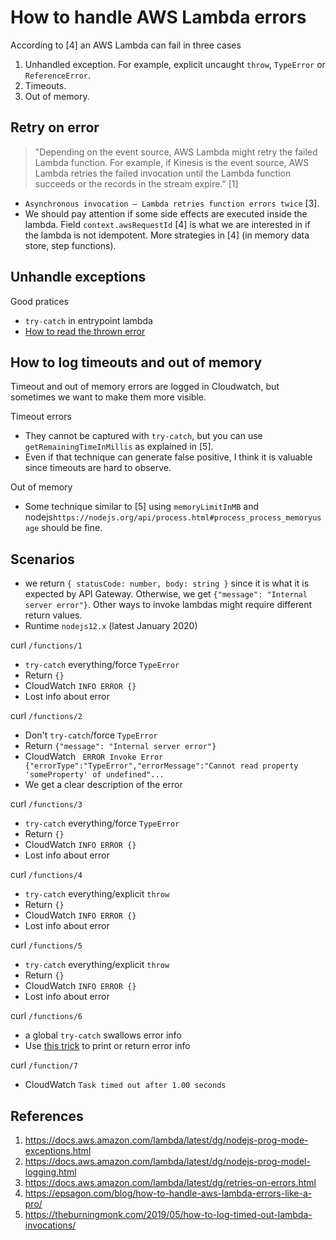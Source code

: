 # How to handle AWS Lambda errors

According to [4] an AWS Lambda can fail in three cases

1. Unhandled exception. For example, explicit uncaught `throw`, `TypeError` or `ReferenceError`.
2. Timeouts.
3. Out of memory.

## Retry on error

> "Depending on the event source, AWS Lambda might retry the failed Lambda function. For example, if Kinesis is the event source, AWS Lambda retries the failed invocation until the Lambda function succeeds or the records in the stream expire." [1]
* `Asynchronous invocation – Lambda retries function errors twice` [3]. 
* We should pay attention if some side effects are executed inside the lambda. Field `context.awsRequestId` [4] is what we are interested in if the lambda is not idempotent. More strategies in [4] (in memory data store, step functions).

## Unhandle exceptions

Good pratices

* `try-catch` in entrypoint lambda
* [How to read the thrown error](https://stackoverflow.com/a/51876360)

## How to log timeouts and out of memory

Timeout and out of memory errors are logged in Cloudwatch, but sometimes we want to make them more visible.

Timeout errors
* They cannot be captured with `try-catch`, but you can use `getRemainingTimeInMillis` as explained in [5].
* Even if that technique can generate false positive, I think it is valuable since timeouts are hard to observe.

Out of memory
* Some technique similar to [5] using `memoryLimitInMB` and nodejs`https://nodejs.org/api/process.html#process_process_memoryusage` should be fine.

## Scenarios

* we return `{ statusCode: number, body: string }` since it is what it is expected by API Gateway. Otherwise, we get `{"message": "Internal server error"}`. Other ways to invoke lambdas might require different return values.
* Runtime `nodejs12.x` (latest January 2020)

curl `/functions/1`

* `try-catch` everything/force `TypeError`
* Return `{}`
* CloudWatch `INFO ERROR {}`
* Lost info about error

curl `/functions/2`

* Don't `try-catch`/force `TypeError`
* Return `{"message": "Internal server error"}`
* CloudWatch ` ERROR Invoke Error {"errorType":"TypeError","errorMessage":"Cannot read property 'someProperty' of undefined"...`
* We get a clear description of the error

curl `/functions/3`

* `try-catch` everything/force `TypeError`
* Return `{}`
* CloudWatch `INFO ERROR {}`
* Lost info about error

curl `/functions/4`

* `try-catch` everything/explicit `throw`
* Return `{}`
* CloudWatch `INFO ERROR {}`
* Lost info about error

curl `/functions/5`

* `try-catch` everything/explicit `throw`
* Return `{}`
* CloudWatch `INFO ERROR {}`
* Lost info about error

curl `/functions/6`

* a global `try-catch` swallows error info
* Use [this trick](https://stackoverflow.com/a/51876360) to print or return error info

curl `/function/7`

* CloudWatch `Task timed out after 1.00 seconds`

## References

1. https://docs.aws.amazon.com/lambda/latest/dg/nodejs-prog-mode-exceptions.html
2. https://docs.aws.amazon.com/lambda/latest/dg/nodejs-prog-model-logging.html
3. https://docs.aws.amazon.com/lambda/latest/dg/retries-on-errors.html
4. https://epsagon.com/blog/how-to-handle-aws-lambda-errors-like-a-pro/
5. https://theburningmonk.com/2019/05/how-to-log-timed-out-lambda-invocations/
